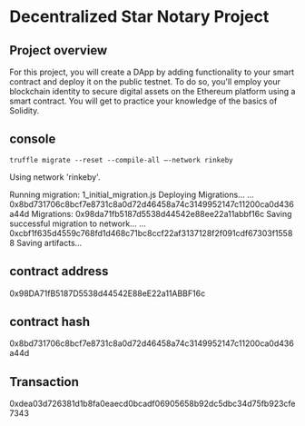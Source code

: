 # Decentralized Star Notary Project

## Project overview

For this project, you will create a DApp by adding functionality to your smart contract and deploy it on the public testnet. To do so, you'll employ your blockchain identity to secure digital assets on the Ethereum platform using a smart contract. You will get to practice your knowledge of the basics of Solidity.

## console

```
truffle migrate --reset --compile-all —-network rinkeby
```

Using network 'rinkeby'.

Running migration: 1_initial_migration.js
  Deploying Migrations...
  ... 0x8bd731706c8bcf7e8731c8a0d72d46458a74c3149952147c11200ca0d436a44d
  Migrations: 0x98da71fb5187d5538d44542e88ee22a11abbf16c
Saving successful migration to network...
  ... 0xcbf1f635d4559c768fd1d468c71bc8ccf22af3137128f2f091cdf67303f15588
Saving artifacts...


## contract address
0x98DA71fB5187D5538d44542E88eE22a11ABBF16c

## contract hash
0x8bd731706c8bcf7e8731c8a0d72d46458a74c3149952147c11200ca0d436a44d

## Transaction
0xdea03d726381d1b8fa0eaecd0bcadf06905658b92dc5dbc34d75fb923cfe7343

